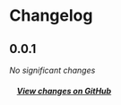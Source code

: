 # Changelog

## 0.0.1

*No significant changes*

##### &nbsp;&nbsp;&nbsp;&nbsp;[View changes on GitHub](https://github.com/d-kimuson/esa-mcp-server/compare/706eb4d2bd361ca90ee31dac718bb8c895e6399e...0.0.1)
